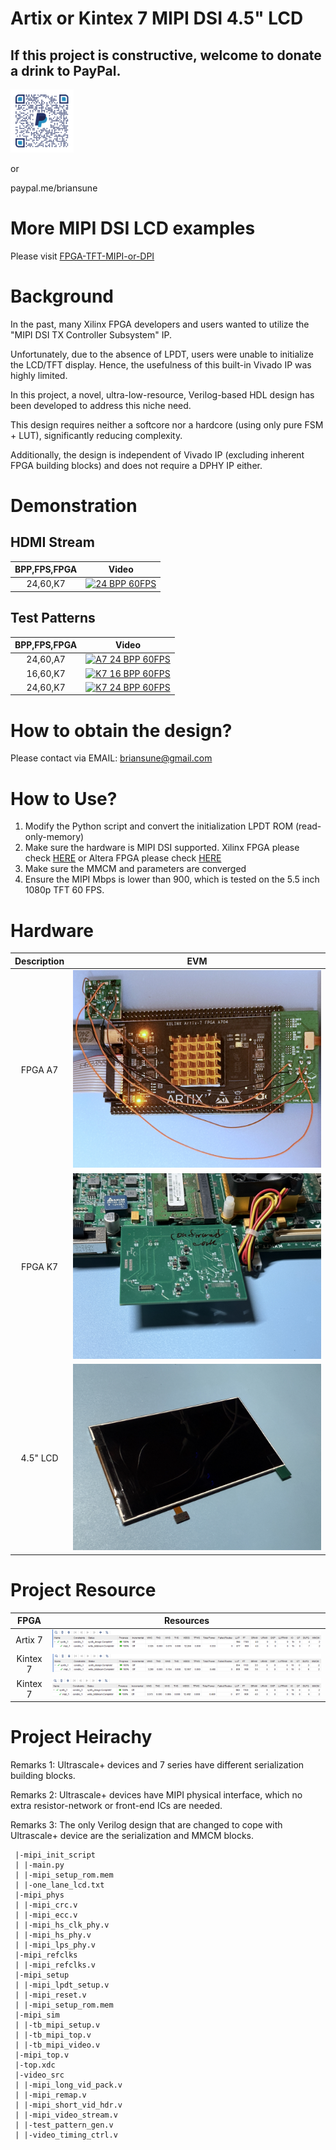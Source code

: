 # Artix or Kintex 7 MIPI DSI 4.5" LCD

## If this project is constructive, welcome to donate a drink to PayPal.

<img src="./images/qrcode.png" style="height:20%; width:20%">

or

paypal.me/briansune

# More MIPI DSI LCD examples

Please visit [FPGA-TFT-MIPI-or-DPI](https://briansune.github.io/FPGA-TFT-MIPI-or-DPI/)

# Background

In the past, many Xilinx FPGA developers and users wanted to utilize the "MIPI DSI TX Controller Subsystem" IP.

Unfortunately, due to the absence of LPDT, users were unable to initialize the LCD/TFT display. Hence, the usefulness of this built-in Vivado IP was highly limited.

In this project, a novel, ultra-low-resource, Verilog-based HDL design has been developed to address this niche need.

This design requires neither a softcore nor a hardcore (using only pure FSM + LUT), significantly reducing complexity.

Additionally, the design is independent of Vivado IP (excluding inherent FPGA building blocks) and does not require a DPHY IP either.

# Demonstration

## HDMI Stream

|BPP,FPS,FPGA|Video|
|:-:|:-:|
|24,60,K7|[![24 BPP 60FPS](https://img.youtube.com/vi/h17oPA6WjxA/mqdefault.jpg)](https://youtube.com/shorts/h17oPA6WjxA)|

## Test Patterns

|BPP,FPS,FPGA|Video|
|:-:|:-:|
|24,60,A7|[![A7 24 BPP 60FPS](https://img.youtube.com/vi/NX_LiC6DZCg/mqdefault.jpg)](https://youtube.com/video/NX_LiC6DZCg)|
|16,60,K7|[![K7 16 BPP 60FPS](https://img.youtube.com/vi/A3sjynookCI/mqdefault.jpg)](https://youtube.com/video/A3sjynookCI)|
|24,60,K7|[![K7 24 BPP 60FPS](https://img.youtube.com/vi/3-vs1VkCNZ8/mqdefault.jpg)](https://youtube.com/video/3-vs1VkCNZ8)|

# How to obtain the design?

Please contact via EMAIL: briansune@gmail.com

# How to Use?

1) Modify the Python script and convert the initialization LPDT ROM (read-only-memory)
2) Make sure the hardware is MIPI DSI supported. Xilinx FPGA please check [HERE](https://docs.amd.com/v/u/en-US/xapp894-d-phy-solutions) or Altera FPGA please check [HERE](https://cdrdv2-public.intel.com/666639/an754-683092-666639.pdf)
3) Make sure the MMCM and parameters are converged
4) Ensure the MIPI Mbps is lower than 900, which is tested on the 5.5 inch 1080p TFT 60 FPS.

# Hardware

|Description|EVM|
|:-:|:-:|
|FPGA A7|<img src="./images/fpga_a7.JPG">|
|FPGA K7|<img src="./images/fpga_k7.JPG">|
|4.5" LCD|<img src="./images/lcd_4p5inch_2lanes.JPG">|

# Project Resource

|FPGA|Resources|
|:-:|:-:|
|Artix 7|<img src="./images/A7_24bpp_60fps_4p5inch.png">|
|Kintex 7|<img src="./images/K7_16bpp_60fps_4p5inch.png">|
|Kintex 7|<img src="./images/K7_24bpp_60fps_4p5inch.png">|

# Project Heirachy

Remarks 1: Ultrascale+ devices and 7 series have different serialization building blocks.

Remarks 2: Ultrascale+ devices have MIPI physical interface, which no extra resistor-network or front-end ICs are needed.

Remarks 3: The only Verilog design that are changed to cope with Ultrascale+ device are the serialization and MMCM blocks.

```
 |-mipi_init_script
 | |-main.py
 | |-mipi_setup_rom.mem
 | |-one_lane_lcd.txt
 |-mipi_phys
 | |-mipi_crc.v
 | |-mipi_ecc.v
 | |-mipi_hs_clk_phy.v
 | |-mipi_hs_phy.v
 | |-mipi_lps_phy.v
 |-mipi_refclks
 | |-mipi_refclks.v
 |-mipi_setup
 | |-mipi_lpdt_setup.v
 | |-mipi_reset.v
 | |-mipi_setup_rom.mem
 |-mipi_sim
 | |-tb_mipi_setup.v
 | |-tb_mipi_top.v
 | |-tb_mipi_video.v
 |-mipi_top.v
 |-top.xdc
 |-video_src
 | |-mipi_long_vid_pack.v
 | |-mipi_remap.v
 | |-mipi_short_vid_hdr.v
 | |-mipi_video_stream.v
 | |-test_pattern_gen.v
 | |-video_timing_ctrl.v
```
